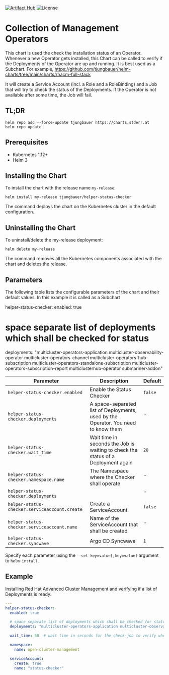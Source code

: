 [![Artifact Hub](https://img.shields.io/endpoint?url=https://artifacthub.io/badge/repository/openshift-bootstraps)](https://artifacthub.io/packages/search?repo=openshift-bootstraps)
![License](https://img.shields.io/badge/License-Apache_2.0-blue.svg)

# Collection of Management Operators

This chart is used the check the installation status of an Operator. Whenever a new Operator gets installed, this Chart can be called to verify if the Deployments of the Operator are up and running. 
It is best used as a Subchart. For example, https://github.com/tjungbauer/helm-charts/tree/main/charts/rhacm-full-stack

It will create a Service Account (incl. a Role and a RoleBinding) and a Job that will try to check the status of the Deployments. If the Operator is not available after some time, the Job will fail. 

## TL;DR 

```console
helm repo add --force-update tjungbauer https://charts.stderr.at
helm repo update
```

## Prerequisites

* Kubernetes 1.12+
* Helm 3

## Installing the Chart

To install the chart with the release name `my-release`:

```console
helm install my-release tjungbauer/helper-status-checker
```

The command deploys the chart on the Kubernetes cluster in the default configuration.

## Uninstalling the Chart

To uninstall/delete the my-release deployment:

```console
helm delete my-release
```

The command removes all the Kubernetes components associated with the chart and deletes the release.

## Parameters
The following table lists the configurable parameters of the chart and their default values. In this example it is called as a Subchart

helper-status-checker:
  enabled: true

  # space separate list of deployments which shall be checked for status
  deployments: "multicluster-operators-application multicluster-observability-operator multicluster-operators-channel multicluster-operators-hub-subscription multicluster-operators-standalone-subscription multicluster-operators-subscription-report multiclusterhub-operator submariner-addon"


| Parameter                                 | Description                                   | Default                                                 |
|-------------------------------------------|-----------------------------------------------|---------------------------------------------------------|
| `helper-status-checker.enabled` | Enable the Status Checker | `false` |
| `helper-status-checker.deployments` | A space-separated list of Deployments, used by the Operator. You need to know them | `` |
| `helper-status-checker.wait_time` | Wait time in seconds the Job is waiting to check the status of a Deployment again | `20` |
| `helper-status-checker.namespace.name` | The Namespace where the Checker shall operate | `` |
| `helper-status-checker.deployments` |  | `` |
| `helper-status-checker.serviceaccount.create` | Create a ServiceAccount | `false` |
| `helper-status-checker.serviceaccount.name` | Name of the ServiceAccount that shall be created | `` |
| `helper-status-checker.syncwave` | Argo CD Syncwave | `1` |

Specify each parameter using the `--set key=value[,key=value]` argument to `helm install`.

## Example

Installing Red Hat Advanced Cluster Management and verifying if a list of Deployments is ready:

```yaml
---
helper-status-checker:
  enabled: true

  # space separate list of deployments which shall be checked for status
  deployments: "multicluster-operators-application multicluster-observability-operator multicluster-operators-channel multicluster-operators-hub-subscription multicluster-operators-standalone-subscription multicluster-operators-subscription-report multiclusterhub-operator submariner-addon"

  wait_time: 60  # wait time in seconds for the check-job to verify when the deployments should be ready

  namespace:
    name: open-cluster-management

  serviceAccount:
    create: true
    name: "status-checker"
```
